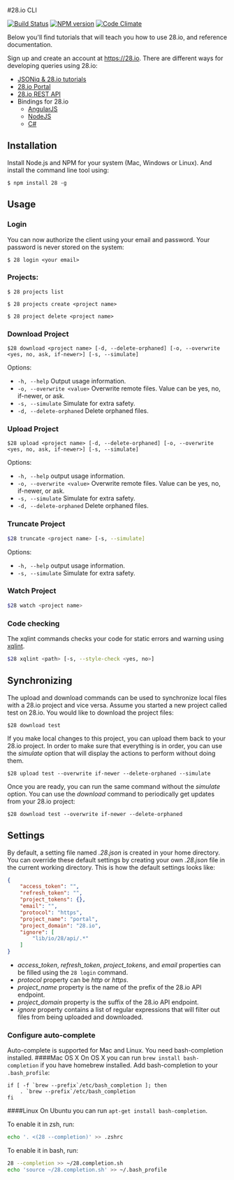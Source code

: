 #28.io CLI

[![Build Status](http://img.shields.io/travis/28msec/28/master.svg?style=flat)](https://travis-ci.org/28msec/28) [![NPM version](http://img.shields.io/npm/v/28.svg?style=flat)](http://badge.fury.io/js/28) [![Code Climate](http://img.shields.io/codeclimate/github/28msec/28.svg?style=flat)](https://codeclimate.com/github/28msec/28)

Below you'll find tutorials that will teach you how to use 28.io, and reference documentation.

Sign up and create an account at https://28.io.
There are different ways for developing queries using 28.io:

* [JSONiq & 28.io tutorials](http://www.28.io/blog/tags/tutorial)
* [28.io Portal](https://portal.28.io)
* [28.io REST API](http://www.28.io/documentation/latest/api)
* Bindings for 28.io
    * [AngularJS](http://github.com/28msec/28.io-angularjs)
    * [NodeJS](http://github.com/28msec/28.io-nodejs)
    * [C#](https://github.com/28msec/28.io-csharp)

## Installation

Install Node.js and NPM for your system (Mac, Windows or Linux). And install the command line tool using:

```
$ npm install 28 -g
```
## Usage

### Login

You can now authorize the client using your email and password. Your password is never stored on the system:

```
$ 28 login <your email>
```

### Projects:

```
$ 28 projects list
```

```
$ 28 projects create <project name>
```

```
$ 28 project delete <project name>
```
### Download Project

```
$28 download <project name> [-d, --delete-orphaned] [-o, --overwrite <yes, no, ask, if-newer>] [-s, --simulate]
```
Options:

* `-h, --help`              Output usage information.
* `-o, --overwrite <value>`  Overwrite remote files. Value can be yes, no, if-newer, or ask.
* `-s, --simulate`           Simulate for extra safety.
* `-d, --delete-orphaned`    Delete orphaned files.


### Upload Project

```
$28 upload <project name> [-d, --delete-orphaned] [-o, --overwrite <yes, no, ask, if-newer>] [-s, --simulate]
```

Options:

* `-h, --help`               output usage information.
* `-o, --overwrite <value>`  Overwrite remote files. Value can be yes, no, if-newer, or ask.
* `-s, --simulate`           Simulate for extra safety.
* `-d, --delete-orphaned`    Delete orphaned files.

### Truncate Project

```bash
$28 truncate <project name> [-s, --simulate]
```

Options:

* `-h, --help`               output usage information.
* `-s, --simulate`           Simulate for extra safety.


### Watch Project

```bash
$28 watch <project name>
```

### Code checking

The xqlint commands checks your code for static errors and warning using [xqlint](http://github.com/wcandillon/xqlint).

```bash
$28 xqlint <path> [-s, --style-check <yes, no>]
```

## Synchronizing 

The upload and download commands can be used to synchronize local files with a 28.io project and vice versa.
Assume you started a new project called test on 28.io. You would like to download the project files:
```
$28 download test
```
If you make local changes to this project, you can upload them back to your 28.io project.
In order to make sure that everything is in order, you can use the *simulate* option that will display the actions to perform without doing them.
```
$28 upload test --overwrite if-newer --delete-orphaned --simulate
```
Once you are ready, you can run the same command without the *simulate* option.
You can use the *download* command to periodically get updates from your 28.io project:
```
$28 download test --overwrite if-newer --delete-orphaned
```

## Settings

By default, a setting file named *.28.json* is created in your home directory.
You can override these default settings by creating your own *.28.json* file in the current working directory.
This is how the default settings looks like:

```json
{
    "access_token": "",
    "refresh_token": "",
    "project_tokens": {},
    "email": "",
    "protocol": "https",
    "project_name": "portal",
    "project_domain": "28.io",
    "ignore": [
        "lib/io/28/api/.*"
    ]
}
```
* *access_token*, *refresh_token*, *project_tokens*, and *email* properties can be filled using the ``28 login`` command.
* *protocol* property can be *http* or *https*.
* *project_name* property is the name of the prefix of the 28.io API endpoint.
* *project_domain* property is the suffix of the 28.io API endpoint.
* *ignore* property contains a list of regular expressions that will filter out files from being uploaded and downloaded.


### Configure auto-complete

Auto-complete is supported for Mac and Linux.
You need bash-completion installed.
####Mac OS X
On OS X you can run `brew install bash-completion` if you have homebrew installed.
Add bash-completion to your `.bash_profile`:

```
if [ -f `brew --prefix`/etc/bash_completion ]; then
    . `brew --prefix`/etc/bash_completion
fi
```

####Linux
On Ubuntu you can run `apt-get install bash-completion`.

To enable it in zsh, run:

```bash
echo '. <(28 --completion)' >> .zshrc
```

To enable it in bash, run:

```bash
28 --completion >> ~/28.completion.sh
echo 'source ~/28.completion.sh' >> ~/.bash_profile
```

